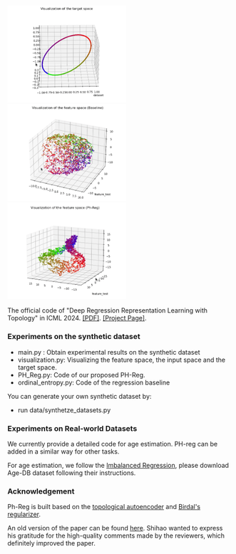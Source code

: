 <img src="img/target_space.gif" width="266"> <img src="img/baseline.gif" width="266"><img src="img/ph-reg.gif" width="266">

The official code of "Deep Regression Representation Learning with Topology" in ICML 2024. [[PDF]](https://arxiv.org/pdf/2404.13904.pdf). [[Project Page]](https://needylove.github.io/PH-Reg/).

### Experiments on the synthetic dataset

- main.py :  Obtain experimental results on the synthetic dataset
- visualization.py: Visualizing the feature space, the input space and the target space.
- PH_Reg.py: Code of our proposed PH-Reg.
- ordinal_entropy.py: Code of the regression baseline

You can generate your own synthetic dataset by:

- run data/synthetze_datasets.py


### Experiments on Real-world Datasets

We currently provide a detailed code for age estimation. PH-reg can be added in a similar way for other tasks.

For age estimation, we follow the [Imbalanced Regression](https://github.com/YyzHarry/imbalanced-regression/tree/main/agedb-dir), please download Age-DB dataset following their instructions. 

### Acknowledgement

Ph-Reg is built based on the [topological autoencoder](https://github.com/BorgwardtLab/topological-autoencoders) and [Birdal's regularizer](https://github.com/tolgabirdal/PHDimGeneralization).

An old version of the paper can be found [here](https://openreview.net/forum?id=OeNcnlQPRz). Shihao wanted to express his gratitude for the high-quality comments made by the reviewers, which definitely improved the paper. 
